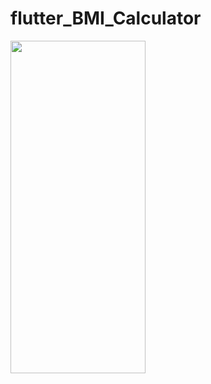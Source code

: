 # flutter_BMI_Calculator

<img src="https://github.com/sercangl/flutter_BMI_Calculator/blob/master/bmi_calculator/Screenshot_1582390436.png" width="216" height="532">

